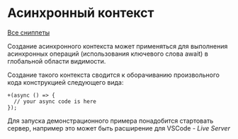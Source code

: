 # Асинхронный контекст

[Все сниппеты](../README.md)

Создание асинхронного контекста может применяться для выполнения асинхронных операций (использования ключевого слова await) в глобальной области видимости.

Создание такого контекста сводится к оборачиванию произвольного кода конструкцией следующего вида:

```
+(async () => {
  // your async code is here
});
```

Для запуска демонстрационного примера понадобится стартовать сервер, например это может быть расширение для VSCode - _Live Server_
